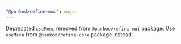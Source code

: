 ```yaml
---
"@pankod/refine-mui": major
---
```


Deprecated `useMenu` removed from `@pankod/refine-mui` package. Use `useMenu` from `@pankod/refine-core` package instead.
